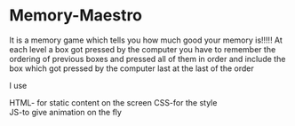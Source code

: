 # Memory-Maestro
It is a memory game which tells you how much good your memory is!!!!!
At each level a box got pressed by the computer you have to remember the ordering of previous boxes and pressed all of them in order and include the box which got pressed by the computer last at the last of the order

I use 
 
 HTML- for static content on the screen 
 CSS-for the style      
 JS-to give animation on the fly 
